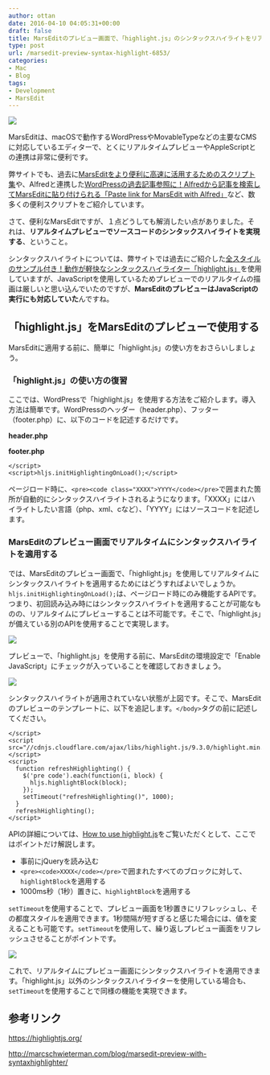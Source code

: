 ```yaml
---
author: ottan
date: 2016-04-10 04:05:31+00:00
draft: false
title: MarsEditのプレビュー画面で、「highlight.js」のシンタックスハイライトをリアルタイムでプレビューする
type: post
url: /marsedit-preview-syntax-highlight-6853/
categories:
- Mac
- Blog
tags:
- Development
- MarsEdit
---
```


![](/uploads/2016/04/160423-571b57e20f058.png)






MarsEditは、macOSで動作するWordPressやMovableTypeなどの主要なCMSに対応しているエディターで、とくにリアルタイムプレビューやAppleScriptとの連携は非常に便利です。





弊サイトでも、過去に[MarsEditをより便利に高速に活用するためのスクリプト集](/marsedit-script-619/)や、Alfredと連携した[WordPressの過去記事参照に！Alfredから記事を検索してMarsEditに貼り付けられる「Paste link for MarsEdit with Alfred」](/paste-link-for-marsedit-with-alfred-2174/)など、数多くの便利スクリプトをご紹介しています。





さて、便利なMarsEditですが、１点どうしても解消したい点がありました。それは、**リアルタイムプレビューでソースコードのシンタックスハイライトを実現する**、ということ。





シンタックスハイライトについては、弊サイトでは過去にご紹介した[全スタイルのサンプル付き！動作が軽快なシンタックスハイライター「highlight.js」](/syntax-highlight-github-435/)を使用していますが、JavaScriptを使用しているためプレビューでのリアルタイムの描画は厳しいと思い込んでいたのですが、**MarsEditのプレビューはJavaScriptの実行にも対応していた**んですね。





## 「highlight.js」をMarsEditのプレビューで使用する





MarsEditに適用する前に、簡単に「highlight.js」の使い方をおさらいしましょう。





### 「highlight.js」の使い方の復習





ここでは、WordPressで「highlight.js」を使用する方法をご紹介します。導入方法は簡単です。WordPressのヘッダー（header.php）、フッター（footer.php）に、以下のコードを記述するだけです。





**header.php**



    
    





**footer.php**



    
    </script>
    <script>hljs.initHighlightingOnLoad();</script>





ページロード時に、`<pre><code class="XXXX">YYYY</code></pre>`で囲まれた箇所が自動的にシンタックスハイライトされるようになります。「XXXX」にはハイライトしたい言語（php、xml、cなど）、「YYYY」にはソースコードを記述します。





### MarsEditのプレビュー画面でリアルタイムにシンタックスハイライトを適用する





では、MarsEditのプレビュー画面で、「highlight.js」を使用してリアルタイムにシンタックスハイライトを適用するためにはどうすればよいでしょうか。`hljs.initHighlightingOnLoad();`は、ページロード時にのみ機能するAPIです。つまり、初回読み込み時にはシンタックスハイライトを適用することが可能なものの、リアルタイムにプレビューすることは不可能です。そこで、「highlight.js」が備えている別のAPIを使用することで実現します。





![](/uploads/2016/04/160423-571b57e486a8b-1.png)






プレビューで、「highlight.js」を使用する前に、MarsEditの環境設定で「Enable JavaScript」にチェックが入っていることを確認しておきましょう。





![](/uploads/2016/04/160423-571b57e7e3af3-1.png)






シンタックスハイライトが適用されていない状態が上図です。そこで、MarsEditのプレビューのテンプレートに、以下を追記します。`</body>`タグの前に記述してください。




    
    </script>
    <script src="//cdnjs.cloudflare.com/ajax/libs/highlight.js/9.3.0/highlight.min.js"></script>
    <script>
      function refreshHighlighting() {
        $('pre code').each(function(i, block) {
          hljs.highlightBlock(block);
        });
        setTimeout("refreshHighlighting()", 1000);
      }
      refreshHighlighting();
    </script>





APIの詳細については、[How to use highlight.js](https://highlightjs.org/usage/)をご覧いただくとして、ここではポイントだけ解説します。






  * 事前にjQueryを読み込む
  * `<pre><code>XXXX</code></pre>`で囲まれたすべてのブロックに対して、`highlightBlock`を適用する
  * 1000ms秒（1秒）置きに、`highlightBlock`を適用する




`setTimeout`を使用することで、プレビュー画面を1秒置きにリフレッシュし、その都度スタイルを適用できます。1秒間隔が短すぎると感じた場合には、値を変えることも可能です。`setTimeout`を使用して、繰り返しプレビュー画面をリフレッシュさせることがポイントです。





![](/uploads/2016/04/160423-571b57eb1eac2-1.png)






これで、リアルタイムにプレビュー画面にシンタックスハイライトを適用できます。「highlight.js」以外のシンタックスハイライターを使用している場合も、`setTimeout`を使用することで同様の機能を実現できます。





## 参考リンク



https://highlightjs.org/

http://marcschwieterman.com/blog/marsedit-preview-with-syntaxhighlighter/
